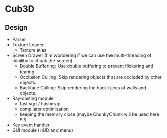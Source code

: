 # Cub3D
## Design
 - Parser
 - Texture Loader
   - Texture atlas
 - Screen Drawer (I'm wondering if we can use the multi-threading of minilibx to chunk the screen)
   - Double Buffering: Use double buffering to prevent flickering and tearing.
   - Occlusion Culling: Skip rendering objects that are occluded by other objects.
   - Backface Culling: Skip rendering the back faces of walls and objects.
 - Ray-casting module
   - fast sqrt / hashmap
   - compilator optimisation
   - keeping the memory close (maybe ChunkyChunk will be used here !!!!)
 - Key event handler
 - GUI module (HUD and menu)
